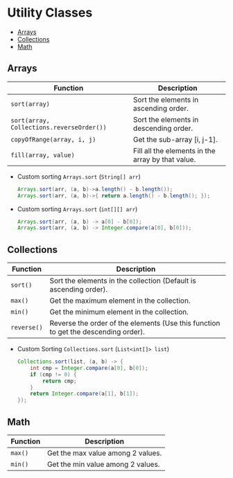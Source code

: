 # Utility Classes

- [Arrays](#arrays)
- [Collections](#collections)
- [Math](#math)

## Arrays
| Function | Description |
| ---- | ---- |
| `sort(array)` | Sort the elements in ascending order. |
| `sort(array, Collections.reverseOrder())` | Sort the elements in descending order. |
| `copyOfRange(array, i, j)` | Get the sub-array [i, j-1]. |
| `fill(array, value)` | Fill all the elements in the array by that value. |

- Custom sorting `Arrays.sort` (`String[] arr`)
  ```java
  Arrays.sort(arr, (a, b)->a.length() - b.length());
  Arrays.sort(arr, (a, b)->{ return a.length() - b.length(); });
  ```
- Custom sorting `Arrays.sort` (`int[][] arr`)
  ```java
  Arrays.sort(arr, (a, b) -> a[0] - b[0]);
  Arrays.sort(arr, (a, b) -> Integer.compare(a[0], b[0]));
  ```
  
## Collections
| Function | Description |
| ---- | ---- |
| `sort()` | Sort the elements in the collection (Default is ascending order). |
| `max()` | Get the maximum element in the collection. |
| `min()` | Get the minimum element in the collection. |
| `reverse()` | Reverse the order of the elements (Use this function to get the descending order). |

- Custom Sorting `Collections.sort` (`List<int[]> list`)
  ```java
  Collections.sort(list, (a, b) -> {
      int cmp = Integer.compare(a[0], b[0]);
      if (cmp != 0) {
          return cmp;
      }
      return Integer.compare(a[1], b[1]);
  });
  ```

## Math
| Function | Description |
|----|----|
| `max()` | Get the max value among 2 values. |
| `min()` | Get the min value among 2 values. |
